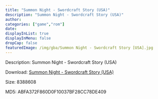 ```yaml
---
title: "Summon Night - Swordcraft Story (USA)"
description: "Summon Night - Swordcraft Story (USA)"
author: 
categories: ["game","rom"]
date: 
displayInList: true
displayInMenu: false
dropCap: false
featuredImage: /img/gba/Summon Night - Swordcraft Story [USA].jpg
---
```


Description: Summon Night - Swordcraft Story (USA)

Download: <a style="text-decoration:underline;" href="https://mega.nz/#!zLBwASaK!8W0ygPUI7vrgeTGE5MOklRHVpUN-6oVQwdeC8EweEU8" target = "_blank" rel = "nofollow" > Summon Night - Swordcraft Story (USA)</a>

Size: 8388608

MD5: ABFA372F860D0F10037BF28CC78DE409

